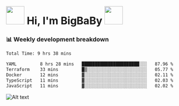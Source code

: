 <!-- Title -->
<h1>
    <img src="https://media.tenor.com/TlyRveJkgo4AAAAi/cloud-cloud-strife.gif" width="50"/>
    Hi, I'm BigBaBy
    <img src="https://media.tenor.com/TlyRveJkgo4AAAAi/cloud-cloud-strife.gif" width="50"/>
</h1>

<h3> 📊 Weekly development breakdown </h3>
<!-- waka-readme-stats -->

<!--START_SECTION:waka-->

```txt
Total Time: 9 hrs 38 mins

YAML         8 hrs 28 mins   ██████████████████████░░░   87.96 %
Terraform    33 mins         █▒░░░░░░░░░░░░░░░░░░░░░░░   05.77 %
Docker       12 mins         ▓░░░░░░░░░░░░░░░░░░░░░░░░   02.11 %
TypeScript   11 mins         ▓░░░░░░░░░░░░░░░░░░░░░░░░   02.03 %
JavaScript   11 mins         ▓░░░░░░░░░░░░░░░░░░░░░░░░   02.02 %
```

<!--END_SECTION:waka-->

![Alt text](https://spotify-recently-played-readme.vercel.app/api?user=21b7yx6vkj66csord5swswvza&count=10&width=1000)
